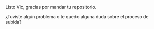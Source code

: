 Listo Vic, gracias por mandar tu repositorio.

¿Tuviste algún problema o te quedo alguna duda sobre el proceso de subida?
